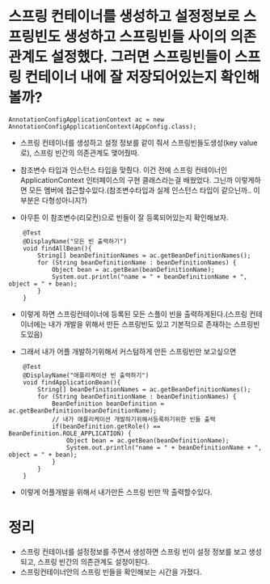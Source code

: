 # 스프링 컨테이너를 생성하고 설정정보로 스프링빈도 생성하고 스프링빈들 사이의 의존관계도 설정했다. 그러면 스프링빈들이 스프링 컨테이너 내에 잘 저장되어있는지 확인해볼까?

`AnnotationConfigApplicationContext ac = new AnnotationConfigApplicationContext(AppConfig.class);`

- 스프링 컨테이너를 생성하고 설정 정보를 같이 줘서 스프링빈들도생성(key value로), 스프링 빈간의 의존관계도 맺어줬따.

- 참조변수 타입과 인스턴스 타입을 맞췄다. 이건 전에 스프링 컨테이너인 ApplicationContext 인터페이스의 구현 클래스라는걸 배웠었다. 그닌까 이렇게하면 모든 멤버에 접근할수있다.(참조변수타입과 실제 인스턴스 타입이 같으닌까.. 이부분은 다형성아니지?)

- 아무튼 이 참조변수(리모컨)으로 빈들이 잘 등록되어있는지 확인해보자.

```
    @Test
    @DisplayName("모든 빈 출력하기")
    void findAllBean(){
        String[] beanDefinitionNames = ac.getBeanDefinitionNames();
        for (String beanDefinitionName : beanDefinitionNames) {
            Object bean = ac.getBean(beanDefinitionName);
            System.out.println("name = " + beanDefinitionName + ", object = " + bean);
        }
    }
```

- 이렇게 하면 스프링컨테이너에 등록된 모든 스플이 빈을 출력하게된다.(스프링 컨테이너에는 내가 개발을 위해서 만든 스프링빈도 있고 기본적으로 존재하는 스프링빈도있음)

- 그래서 내가 어플 개발하기위해서 커스텀하게 만든 스프링빈만 보고싶으면

```
    @Test
    @DisplayName("애플리케이션 빈 출력하기")
    void findApplicationBean(){
        String[] beanDefinitionNames = ac.getBeanDefinitionNames();
        for (String beanDefinitionName : beanDefinitionNames) {
            BeanDefinition beanDefinition = ac.getBeanDefinition(beanDefinitionName);
            // 내가 애플리케이션 개발하기위해서등록하기위한 빈들 출력
            if(beanDefinition.getRole() == BeanDefinition.ROLE_APPLICATION) {
                Object bean = ac.getBean(beanDefinitionName);
                System.out.println("name = " + beanDefinitionName + ", object = " + bean);
            }
        }
    }
```

- 이렇게 어플개발을 위해서 내가만든 스프링 빈만 딱 출력할수있다.

# 정리

- 스프링 컨테이너를 설정정보를 주면서 생성하면 스프링 빈이 설정 정보를 보고 생성되고, 스프링 빈간의 의존관계도 설정이된다.
- 스프링컨테이너안의 스프링 빈들을 확인해보는 시간을 가졌다.
